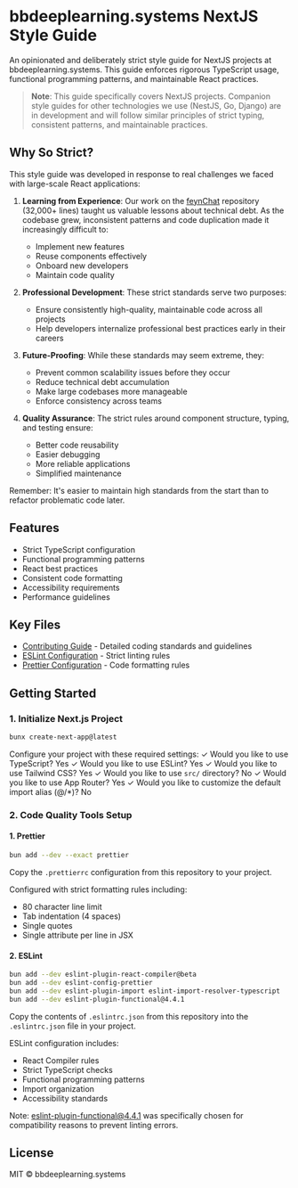 # bbdeeplearning.systems NextJS Style Guide

An opinionated and deliberately strict style guide for NextJS projects at bbdeeplearning.systems. This guide enforces rigorous TypeScript usage, functional programming patterns, and maintainable React practices.

> **Note**: This guide specifically covers NextJS projects. Companion style guides for other technologies we use (NestJS, Go, Django) are in development and will follow similar principles of strict typing, consistent patterns, and maintainable practices.

## Why So Strict?

This style guide was developed in response to real challenges we faced with large-scale React applications:

1. **Learning from Experience**: Our work on the [feynChat](https://feyn.chat) repository (32,000+ lines) taught us valuable lessons about technical debt. As the codebase grew, inconsistent patterns and code duplication made it increasingly difficult to:
   - Implement new features
   - Reuse components effectively
   - Onboard new developers
   - Maintain code quality

2. **Professional Development**: These strict standards serve two purposes:
   - Ensure consistently high-quality, maintainable code across all projects
   - Help developers internalize professional best practices early in their careers

3. **Future-Proofing**: While these standards may seem extreme, they:
   - Prevent common scalability issues before they occur
   - Reduce technical debt accumulation
   - Make large codebases more manageable
   - Enforce consistency across teams

4. **Quality Assurance**: The strict rules around component structure, typing, and testing ensure:
   - Better code reusability
   - Easier debugging
   - More reliable applications
   - Simplified maintenance

Remember: It's easier to maintain high standards from the start than to refactor problematic code later.

## Features

- Strict TypeScript configuration
- Functional programming patterns
- React best practices
- Consistent code formatting
- Accessibility requirements
- Performance guidelines

## Key Files

- [Contributing Guide](CONTRIBUTING.md) - Detailed coding standards and guidelines
- [ESLint Configuration](.eslintrc.json) - Strict linting rules
- [Prettier Configuration](.prettierrc) - Code formatting rules

## Getting Started

### 1. Initialize Next.js Project
```bash
bunx create-next-app@latest
```

Configure your project with these required settings:
✓ Would you like to use TypeScript? Yes
✓ Would you like to use ESLint? Yes
✓ Would you like to use Tailwind CSS? Yes
✓ Would you like to use `src/` directory? No
✓ Would you like to use App Router? Yes
✓ Would you like to customize the default import alias (@/*)? No

### 2. Code Quality Tools Setup

#### 1. Prettier

```bash
bun add --dev --exact prettier
```

Copy the `.prettierrc` configuration from this repository to your project.

Configured with strict formatting rules including:
- 80 character line limit
- Tab indentation (4 spaces)
- Single quotes
- Single attribute per line in JSX

#### 2. ESLint
```bash
bun add --dev eslint-plugin-react-compiler@beta
bun add --dev eslint-config-prettier
bun add --dev eslint-plugin-import eslint-import-resolver-typescript
bun add --dev eslint-plugin-functional@4.4.1
```

Copy the contents of `.eslintrc.json` from this repository into the `.eslintrc.json` file in your project.

ESLint configuration includes:
- React Compiler rules
- Strict TypeScript checks
- Functional programming patterns
- Import organization
- Accessibility standards

Note: eslint-plugin-functional@4.4.1 was specifically chosen for compatibility reasons to prevent linting errors.


## License

MIT © bbdeeplearning.systems

